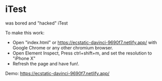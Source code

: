 # iTest

was bored and "hacked" iTest

To make this work:

- Open "index.html" or https://ecstatic-davinci-9690f7.netlify.app/ with Google Chrome or any other chromium browser.
- Open Element Inspect, Press ctrl+shift+m, and set the resolution to "iPhone X"
- Refresh the page and have fun!.

Demo: https://ecstatic-davinci-9690f7.netlify.app/
